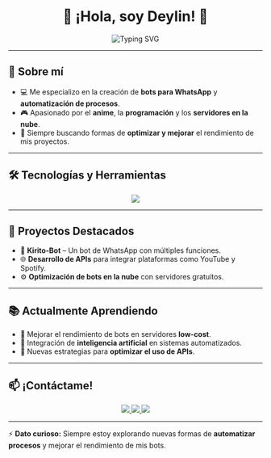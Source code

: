<h1 align="center">👋 ¡Hola, soy Deylin! 🚀</h1>  

<p align="center">
  <img src="https://readme-typing-svg.herokuapp.com?font=Fira+Code&size=22&pause=1000&color=00F7FF&center=true&vCenter=true&width=500&lines=Desarrollador+de+Bots;Apasionado+por+la+tecnología;Amante+del+Anime;Explorando+nuevas+APIs" alt="Typing SVG" />
</p>  

---

## 📌 Sobre mí  
- 💻 Me especializo en la creación de **bots para WhatsApp** y **automatización de procesos**.  
- 🎮 Apasionado por el **anime**, la **programación** y los **servidores en la nube**.  
- 🎯 Siempre buscando formas de **optimizar y mejorar** el rendimiento de mis proyectos.  

---

## 🛠️ Tecnologías y Herramientas  
<div align="center">
  <img src="https://skillicons.dev/icons?i=js,python,nodejs,linux,vscode,git,github,mongodb" />
</div>  

---

## 🚀 Proyectos Destacados  
- 🤖 **Kirito-Bot** – Un bot de WhatsApp con múltiples funciones.  
- 🌐 **Desarrollo de APIs** para integrar plataformas como YouTube y Spotify.  
- ⚙️ **Optimización de bots en la nube** con servidores gratuitos.  

---

## 📚 Actualmente Aprendiendo  
- 🔹 Mejorar el rendimiento de bots en servidores **low-cost**.  
- 🔹 Integración de **inteligencia artificial** en sistemas automatizados.  
- 🔹 Nuevas estrategias para **optimizar el uso de APIs**.  

---

## 📫 ¡Contáctame!  
<p align="center">
  <a href="https://github.com/deylinqff">
    <img src="https://img.shields.io/badge/GitHub-Deylinqff-181717?style=for-the-badge&logo=github">
  </a>
  <a href="https://wa.me/[TU_NÚMERO]">
    <img src="https://img.shields.io/badge/WhatsApp-Contactar-25D366?style=for-the-badge&logo=whatsapp">
  </a>
  <a href="mailto:[TU_CORREO]">
    <img src="https://img.shields.io/badge/Email-Enviame%20un%20correo-EA4335?style=for-the-badge&logo=gmail">
  </a>
</p>  

---

⚡ **Dato curioso:** Siempre estoy explorando nuevas formas de **automatizar procesos** y mejorar el rendimiento de mis bots.
